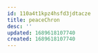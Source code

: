 ```yaml
---
id: 110a4t1kpz4hsfd3jdtacze
title: peaceChron
desc: ''
updated: 1689618107740
created: 1689618107740
---
```

